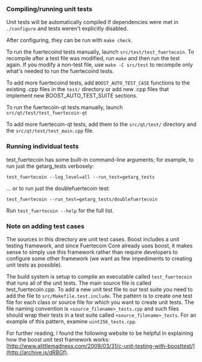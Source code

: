 ### Compiling/running unit tests

Unit tests will be automatically compiled if dependencies were met in `./configure`
and tests weren't explicitly disabled.

After configuring, they can be run with `make check`.

To run the fuertecoind tests manually, launch `src/test/test_fuertecoin`. To recompile
after a test file was modified, run `make` and then run the test again. If you
modify a non-test file, use `make -C src/test` to recompile only what's needed
to run the fuertecoind tests.

To add more fuertecoind tests, add `BOOST_AUTO_TEST_CASE` functions to the existing
.cpp files in the `test/` directory or add new .cpp files that
implement new BOOST_AUTO_TEST_SUITE sections.

To run the fuertecoin-qt tests manually, launch `src/qt/test/test_fuertecoin-qt`

To add more fuertecoin-qt tests, add them to the `src/qt/test/` directory and
the `src/qt/test/test_main.cpp` file.

### Running individual tests

test_fuertecoin has some built-in command-line arguments; for
example, to run just the getarg_tests verbosely:

    test_fuertecoin --log_level=all --run_test=getarg_tests

... or to run just the doublefuertecoin test:

    test_fuertecoin --run_test=getarg_tests/doublefuertecoin

Run `test_fuertecoin --help` for the full list.

### Note on adding test cases

The sources in this directory are unit test cases.  Boost includes a
unit testing framework, and since Fuertecoin Core already uses boost, it makes
sense to simply use this framework rather than require developers to
configure some other framework (we want as few impediments to creating
unit tests as possible).

The build system is setup to compile an executable called `test_fuertecoin`
that runs all of the unit tests.  The main source file is called
test_fuertecoin.cpp. To add a new unit test file to our test suite you need
to add the file to `src/Makefile.test.include`. The pattern is to create
one test file for each class or source file for which you want to create
unit tests.  The file naming convention is `<source_filename>_tests.cpp`
and such files should wrap their tests in a test suite
called `<source_filename>_tests`. For an example of this pattern,
examine `uint256_tests.cpp`.

For further reading, I found the following website to be helpful in
explaining how the boost unit test framework works:
[http://www.alittlemadness.com/2009/03/31/c-unit-testing-with-boosttest/](http://archive.is/dRBGf).
